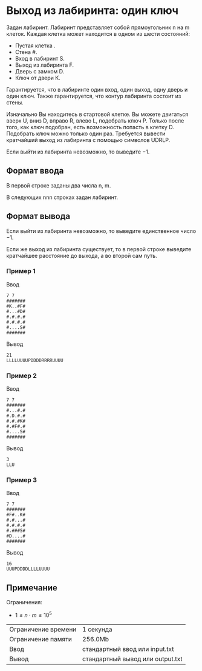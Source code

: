 # Выход из лабиринта: один ключ

Задан лабиринт. Лабиринт представляет собой прямоугольник n на m клеток. Каждая клетка может находится в одном из шести состояний:

*   Пустая клетка .
*   Стена #.
*   Вход в лабиринт S.
*   Выход из лабиринта F.
*   Дверь с замком D.
*   Ключ от двери K.

Гарантируется, что в лабиринте один вход, один выход, одну дверь и один ключ. Также гарантируется, что контур лабиринта состоит из стены.

Изначально Вы находитесь в стартовой клетке. Вы можете двигаться вверх U, вниз D, вправо R, влево L, подобрать ключ P. Только после того, как ключ подобран, есть возможность попасть в клетку D. Подобрать ключ можно только один раз. Требуется вывести кратчайший выход из лабиринта с помощью символов UDRLP.

Если выйти из лабиринта невозможно, то выведите −1.

## Формат ввода

В первой строке заданы два числа n, m.

В следующих nnn строках задан лабиринт.

## Формат вывода

Если выйти из лабиринта невозможно, то выведите единственное число −1.

Если же выход из лабиринта существует, то в первой строке выведите кратчайшее расстояние до выхода, а во второй сам путь.

### Пример 1

Ввод

    7 7
    #######
    #K..#F#
    #...#D#
    #.#.#.#
    #.#.#.#
    #....S#
    #######
    

Вывод

    21
    LLLLUUUUPDDDDRRRRUUUU
    

### Пример 2

Ввод

    7 7
    #######
    #...#.#
    #.D.#.#
    #.#.#K#
    #.#F#.#
    #....S#
    #######
    

Вывод

    3
    LLU
    

### Пример 3

Ввод

    7 7
    #######
    #F#..K#
    #.#...#
    #.#.#.#
    #.###S#
    #D....#
    #######
    

Вывод

    16
    UUUPDDDDLLLLUUUU
    

## Примечание

Ограничения:

*   $1 \leq n \cdot m \leq 10^5$


<table>
 <tr class="time-limit">
    <td class="property-title">Ограничение времени</td>
    <td>1&nbsp;секунда</td>
 </tr>
 <tr class="memory-limit">
    <td class="property-title">Ограничение памяти</td>
    <td>256.0Mb</td>
 </tr>
 <tr class="input-file">
    <td class="property-title">Ввод</td>
    <td colspan="1">стандартный ввод или input.txt</td>
 </tr>
 <tr class="output-file">
    <td class="property-title">Вывод</td>
    <td colspan="1">стандартный вывод или output.txt</td>
 </tr>
</table>
